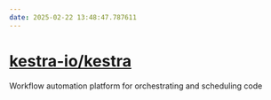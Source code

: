 ```yaml
---
date: 2025-02-22 13:48:47.787611
---
```


# [kestra-io/kestra](https://github.com/kestra-io/kestra)

Workflow automation platform for orchestrating and scheduling code